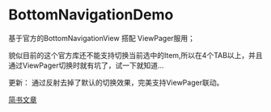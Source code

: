 # BottomNavigationDemo
基于官方的BottomNavigationView 搭配 ViewPager服用；

貌似目前的这个官方库还不能支持切换当前选中的Item,所以在4个TAB以上，并且通过ViewPager切换时就有坑了，试一下就知道...

更新：
通过反射去掉了默认的切换效果，完美支持ViewPager联动。

[简书文章](http://www.jianshu.com/p/0ba25cc65889#)
